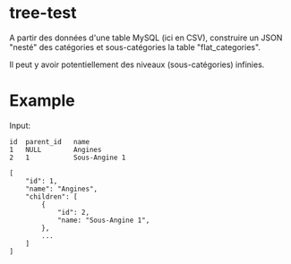 # tree-test

A partir des données d'une table MySQL (ici en CSV), construire un JSON "nesté" des catégories et sous-catégories la table "flat_categories".

Il peut y avoir potentiellement des niveaux (sous-catégories) infinies.

# Example

Input:

```
id  parent_id   name
1   NULL        Angines
2   1           Sous-Angine 1
```

```
[
    "id": 1,
    "name": "Angines",
    "children": [
        {
            "id": 2,
            "name: "Sous-Angine 1",
        },
        ...
    ]
]

```

